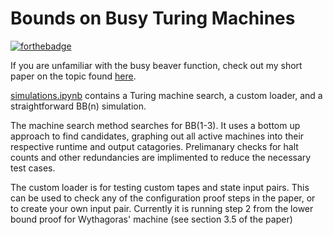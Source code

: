 # **Bounds on Busy Turing Machines**
[![forthebadge](https://forthebadge.com/images/badges/made-with-python.svg)]()

If you are unfamiliar with the busy beaver function, check out my short paper on the topic found [here](https://drive.google.com/file/d/1ZWqyUv3QAnn1spLqz5vBBY-HBQIlHYDI/view?usp=sharing).

[simulations.ipynb](https://github.com/cristopolis/busy-turing-machines/blob/main/simulations.ipynb) contains a Turing machine search, a custom loader, and a straightforward BB(n) simulation. 

The machine search method searches for BB(1-3). It uses a bottom up approach to find candidates, graphing out all active machines into their respective runtime and output catagories. Prelimanary checks for halt counts and other redundancies are implimented to reduce the necessary test cases.

The custom loader is for testing custom tapes and state input pairs. This can be used to check any of the configuration proof steps in the paper, or to create your own input pair. Currently it is running step 2 from the lower bound proof for Wythagoras' machine (see section 3.5 of the paper)
